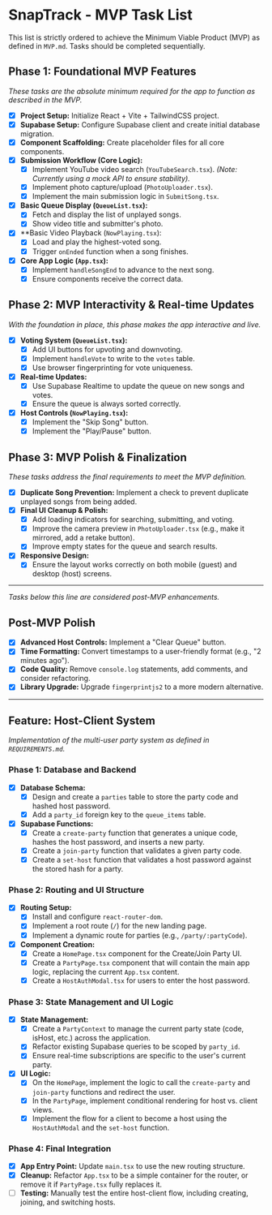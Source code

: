 # SnapTrack - MVP Task List

This list is strictly ordered to achieve the Minimum Viable Product (MVP) as defined in `MVP.md`. Tasks should be completed sequentially.

## Phase 1: Foundational MVP Features

*These tasks are the absolute minimum required for the app to function as described in the MVP.* 

- [x] **Project Setup:** Initialize React + Vite + TailwindCSS project.
- [x] **Supabase Setup:** Configure Supabase client and create initial database migration.
- [x] **Component Scaffolding:** Create placeholder files for all core components.
- [x] **Submission Workflow (Core Logic):**
    - [x] Implement YouTube video search (`YouTubeSearch.tsx`). *(Note: Currently using a mock API to ensure stability).* 
    - [x] Implement photo capture/upload (`PhotoUploader.tsx`).
    - [x] Implement the main submission logic in `SubmitSong.tsx`.
- [x] **Basic Queue Display (`QueueList.tsx`):**
    - [x] Fetch and display the list of unplayed songs.
    - [x] Show video title and submitter's photo.
- [x] **Basic Video Playback (`NowPlaying.tsx`):
    - [x] Load and play the highest-voted song.
    - [x] Trigger `onEnded` function when a song finishes.
- [x] **Core App Logic (`App.tsx`):**
    - [x] Implement `handleSongEnd` to advance to the next song.
    - [x] Ensure components receive the correct data.

## Phase 2: MVP Interactivity & Real-time Updates

*With the foundation in place, this phase makes the app interactive and live.* 

- [x] **Voting System (`QueueList.tsx`):**
    - [x] Add UI buttons for upvoting and downvoting.
    - [x] Implement `handleVote` to write to the `votes` table.
    - [x] Use browser fingerprinting for vote uniqueness.
- [x] **Real-time Updates:**
    - [x] Use Supabase Realtime to update the queue on new songs and votes.
    - [x] Ensure the queue is always sorted correctly.
- [x] **Host Controls (`NowPlaying.tsx`):**
    - [x] Implement the "Skip Song" button.
    - [x] Implement the "Play/Pause" button.

## Phase 3: MVP Polish & Finalization

*These tasks address the final requirements to meet the MVP definition.* 

- [x] **Duplicate Song Prevention:** Implement a check to prevent duplicate unplayed songs from being added.
- [x] **Final UI Cleanup & Polish:**
    - [x] Add loading indicators for searching, submitting, and voting.
    - [x] Improve the camera preview in `PhotoUploader.tsx` (e.g., make it mirrored, add a retake button).
    - [x] Improve empty states for the queue and search results.
- [x] **Responsive Design:**
    - [x] Ensure the layout works correctly on both mobile (guest) and desktop (host) screens.

---

*Tasks below this line are considered post-MVP enhancements.*

## Post-MVP Polish

- [x] **Advanced Host Controls:** Implement a "Clear Queue" button.
- [x] **Time Formatting:** Convert timestamps to a user-friendly format (e.g., "2 minutes ago").
- [x] **Code Quality:** Remove `console.log` statements, add comments, and consider refactoring.
- [x] **Library Upgrade:** Upgrade `fingerprintjs2` to a more modern alternative.

---

## Feature: Host-Client System

*Implementation of the multi-user party system as defined in `REQUIREMENTS.md`.*

### Phase 1: Database and Backend

- [x] **Database Schema:**
    - [x] Design and create a `parties` table to store the party code and hashed host password.
    - [x] Add a `party_id` foreign key to the `queue_items` table.
- [x] **Supabase Functions:**
    - [x] Create a `create-party` function that generates a unique code, hashes the host password, and inserts a new party.
    - [x] Create a `join-party` function that validates a given party code.
    - [x] Create a `set-host` function that validates a host password against the stored hash for a party.

### Phase 2: Routing and UI Structure

- [x] **Routing Setup:**
    - [x] Install and configure `react-router-dom`.
    - [x] Implement a root route (`/`) for the new landing page.
    - [x] Implement a dynamic route for parties (e.g., `/party/:partyCode`).
- [x] **Component Creation:**
    - [x] Create a `HomePage.tsx` component for the Create/Join Party UI.
    - [x] Create a `PartyPage.tsx` component that will contain the main app logic, replacing the current `App.tsx` content.
    - [x] Create a `HostAuthModal.tsx` for users to enter the host password.

### Phase 3: State Management and UI Logic

- [x] **State Management:**
    - [x] Create a `PartyContext` to manage the current party state (code, isHost, etc.) across the application.
    - [x] Refactor existing Supabase queries to be scoped by `party_id`.
    - [x] Ensure real-time subscriptions are specific to the user's current party.
- [x] **UI Logic:**
    - [x] On the `HomePage`, implement the logic to call the `create-party` and `join-party` functions and redirect the user.
    - [x] In the `PartyPage`, implement conditional rendering for host vs. client views.
    - [x] Implement the flow for a client to become a host using the `HostAuthModal` and the `set-host` function.

### Phase 4: Final Integration

- [x] **App Entry Point:** Update `main.tsx` to use the new routing structure.
- [x] **Cleanup:** Refactor `App.tsx` to be a simple container for the router, or remove it if `PartyPage.tsx` fully replaces it.
- [ ] **Testing:** Manually test the entire host-client flow, including creating, joining, and switching hosts.